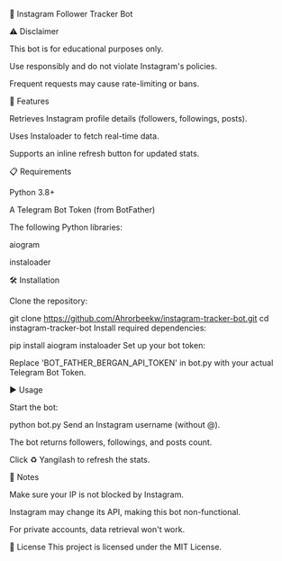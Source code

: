 📌 Instagram Follower Tracker Bot

⚠️ Disclaimer

This bot is for educational purposes only.

Use responsibly and do not violate Instagram's policies.

Frequent requests may cause rate-limiting or bans.

🚀 Features

Retrieves Instagram profile details (followers, followings, posts).

Uses Instaloader to fetch real-time data.

Supports an inline refresh button for updated stats.

📋 Requirements

Python 3.8+

A Telegram Bot Token (from BotFather)

The following Python libraries:

aiogram

instaloader

🛠 Installation

Clone the repository:

git clone https://github.com/Ahrorbeekw/instagram-tracker-bot.git
cd instagram-tracker-bot
Install required dependencies:

pip install aiogram instaloader
Set up your bot token:

Replace 'BOT_FATHER_BERGAN_API_TOKEN' in bot.py with your actual Telegram Bot Token.

▶️ Usage

Start the bot:


python bot.py
Send an Instagram username (without @).

The bot returns followers, followings, and posts count.

Click ♻️ Yangilash to refresh the stats.

📌 Notes

Make sure your IP is not blocked by Instagram.

Instagram may change its API, making this bot non-functional.

For private accounts, data retrieval won't work.

📜 License
This project is licensed under the MIT License.

</div>
